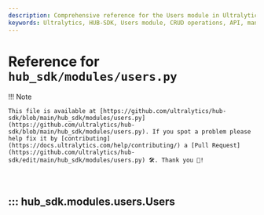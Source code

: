 ```yaml
---
description: Comprehensive reference for the Users module in Ultralytics HUB-SDK. Learn about CRUD operations, attributes, and methods to manage user data effectively.
keywords: Ultralytics, HUB-SDK, Users module, CRUD operations, API, manage user data
---
```


# Reference for `hub_sdk/modules/users.py`

!!! Note

    This file is available at [https://github.com/ultralytics/hub-sdk/blob/main/hub_sdk/modules/users.py](https://github.com/ultralytics/hub-sdk/blob/main/hub_sdk/modules/users.py). If you spot a problem please help fix it by [contributing](https://docs.ultralytics.com/help/contributing/) a [Pull Request](https://github.com/ultralytics/hub-sdk/edit/main/hub_sdk/modules/users.py) 🛠️. Thank you 🙏!

<br>

## ::: hub_sdk.modules.users.Users

<br><br>
